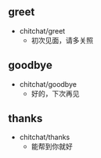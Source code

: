 ## greet
* chitchat/greet
    - 初次见面，请多关照

## goodbye
* chitchat/goodbye
    - 好的，下次再见
## thanks
* chitchat/thanks
    - 能帮到你就好   
